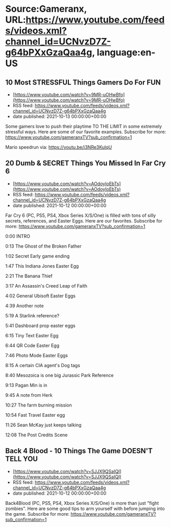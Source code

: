 # Source:Gameranx, URL:https://www.youtube.com/feeds/videos.xml?channel_id=UCNvzD7Z-g64bPXxGzaQaa4g, language:en-US

## 10 Most STRESSFUL Things Gamers Do For FUN
 - [https://www.youtube.com/watch?v=9MR-uOHwBfo](https://www.youtube.com/watch?v=9MR-uOHwBfo)
 - RSS feed: https://www.youtube.com/feeds/videos.xml?channel_id=UCNvzD7Z-g64bPXxGzaQaa4g
 - date published: 2021-10-13 00:00:00+00:00

Some gamers love to push their playtime TO THE LIMIT in some extremely stressful ways. Here are some of our favorite examples.
Subscribe for more: https://www.youtube.com/gameranxTV?sub_confirmation=1

Mario speedrun via: https://youtu.be/i3NRe3KulqU

## 20 Dumb & SECRET Things You Missed In Far Cry 6
 - [https://www.youtube.com/watch?v=AOdoyIoEbTs](https://www.youtube.com/watch?v=AOdoyIoEbTs)
 - RSS feed: https://www.youtube.com/feeds/videos.xml?channel_id=UCNvzD7Z-g64bPXxGzaQaa4g
 - date published: 2021-10-12 00:00:00+00:00

Far Cry 6 (PC, PS5, PS4, Xbox Series X/S/One) is filled with tons of silly secrets, references, and Easter Eggs. Here are our favorites.
Subscribe for more: https://www.youtube.com/gameranxTV?sub_confirmation=1

0:00 INTRO 

0:13 The Ghost of the Broken Father 

1:02 Secret Early game ending 

1:47 This Indiana Jones Easter Egg 

2:21 The Banana Thief 

3:17 An Assassin's Creed Leap of Faith

4:02 General Ubisoft Easter Eggs

4:39 Another note

5:19 A Starlink reference?

5:41 Dashboard prop easter eggs

6:15 Tiny Text Easter Egg

6:44 QR Code Easter Egg

7:46 Photo Mode Easter Eggs

8:15 A certain CIA agent's Dog tags

8:40 Mesozoica is one big Jurassic Park Reference

9:13 Pagan Min is in

9:45 A note from Herk

10:27 The farm burning mission 

10:54 Fast Travel Easter egg 

11:26 Sean McKay just keeps talking

12:08 The Post Credits Scene

## Back 4 Blood - 10 Things The Game DOESN'T TELL YOU
 - [https://www.youtube.com/watch?v=SJJX9QSaIQI](https://www.youtube.com/watch?v=SJJX9QSaIQI)
 - RSS feed: https://www.youtube.com/feeds/videos.xml?channel_id=UCNvzD7Z-g64bPXxGzaQaa4g
 - date published: 2021-10-12 00:00:00+00:00

Back4Blood (PC, PS5, PS4, Xbox Series X/S/One) is more than just "fight zombies". Here are some good tips to arm yourself with before jumping into the game.
Subscribe for more: https://www.youtube.com/gameranxTV?sub_confirmation=1

